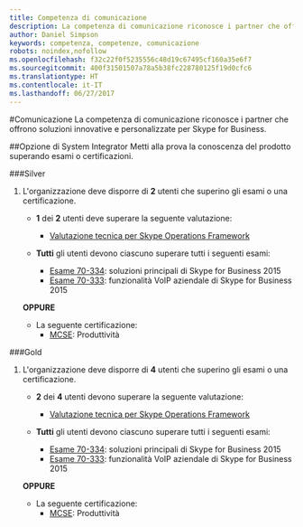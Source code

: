 ```yaml
---
title: Competenza di comunicazione
description: La competenza di comunicazione riconosce i partner che offrono soluzioni innovative e personalizzate per Skype for Business.
author: Daniel Simpson
keywords: competenza, competenze, comunicazione
robots: noindex,nofollow
ms.openlocfilehash: f32c22f0f5235556c48d19c67495cf160a35e6f7
ms.sourcegitcommit: 400f31501507a78a5b38fc228780125f19d0cfc6
ms.translationtype: HT
ms.contentlocale: it-IT
ms.lasthandoff: 06/27/2017
---
```

#<a name="communications"></a>Comunicazione
La competenza di comunicazione riconosce i partner che offrono soluzioni innovative e personalizzate per Skype for Business.

##<a name="systems-integrator-option"></a>Opzione di System Integrator
Metti alla prova la conoscenza del prodotto superando esami o certificazioni.
  
###<a name="silver"></a>Silver

1. L'organizzazione deve disporre di **2** utenti che superino gli esami o una certificazione.

    - **1** dei **2** utenti deve superare la seguente valutazione:
        - [Valutazione tecnica per Skype Operations Framework](https://partneruniversity.microsoft.com/?whr=uri:MicrosoftAccount&courseId=16802&scoId=g6fMfp80C_5406265419)

    - **Tutti** gli utenti devono ciascuno superare tutti i seguenti esami:
        - [Esame 70-334](https://www.microsoft.com/en-us/learning/exam-70-334.aspx): soluzioni principali di Skype for Business 2015
        - [Esame 70-333](https://www.microsoft.com/en-us/learning/exam-70-333.aspx): funzionalità VoIP aziendale di Skype for Business 2015

    **OPPURE**

    - La seguente certificazione:
        - [MCSE](https://www.microsoft.com/en-us/learning/mcse-productivity-certification.aspx): Produttività

###<a name="gold"></a>Gold

1. L'organizzazione deve disporre di **4** utenti che superino gli esami o una certificazione.

    - **2** dei **4** utenti devono superare la seguente valutazione:
        - [Valutazione tecnica per Skype Operations Framework](https://partneruniversity.microsoft.com/?whr=uri:MicrosoftAccount&courseId=16802&scoId=g6fMfp80C_5406265419)

    - **Tutti** gli utenti devono ciascuno superare tutti i seguenti esami:
        - [Esame 70-334](https://www.microsoft.com/en-us/learning/exam-70-334.aspx): soluzioni principali di Skype for Business 2015
        - [Esame 70-333](https://www.microsoft.com/en-us/learning/exam-70-333.aspx): funzionalità VoIP aziendale di Skype for Business 2015

    **OPPURE**

    - La seguente certificazione:
        - [MCSE](https://www.microsoft.com/en-us/learning/mcse-productivity-certification.aspx): Produttività


